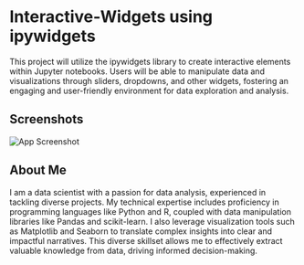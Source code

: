 
# Interactive-Widgets using ipywidgets

This project will utilize the ipywidgets library to create interactive elements within Jupyter notebooks. Users will be able to manipulate data and visualizations through sliders, dropdowns, and other widgets, fostering an engaging and user-friendly environment for data exploration and analysis.


## Screenshots

![App Screenshot](https://media.geeksforgeeks.org/wp-content/uploads/20231030135208/ezgif-1-692e5a92fd.gif)

## About Me

I am a data scientist with a passion for data analysis, experienced in tackling diverse projects. My technical expertise includes proficiency in programming languages like Python and R, coupled with data manipulation libraries like Pandas and scikit-learn. I also leverage visualization tools such as Matplotlib and Seaborn to translate complex insights into clear and impactful narratives. This diverse skillset allows me to effectively extract valuable knowledge from data, driving informed decision-making.






